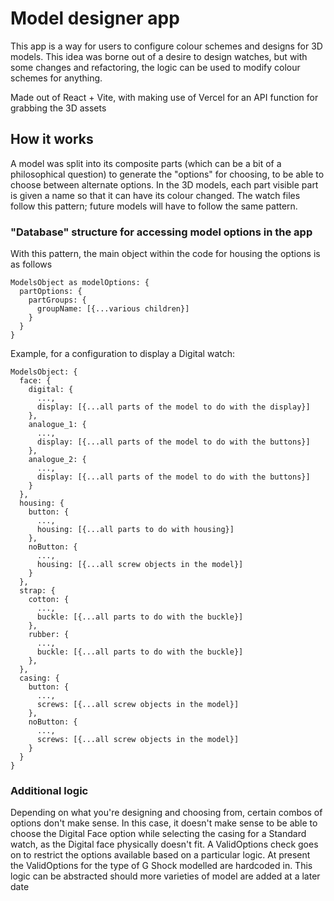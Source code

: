 # Model designer app
This app is a way for users to configure colour schemes and designs for 3D models. This idea was borne out of a desire to design watches, but with some changes and refactoring, the logic can be used to modify colour schemes for anything.

Made out of React + Vite, with making use of Vercel for an API function for grabbing the 3D assets

## How it works
A model was split into its composite parts (which can be a bit of a philosophical question) to generate the "options" for choosing, to be able to choose between alternate options. In the 3D models, each part visible part is given a name so that it can have its colour changed. The watch files follow this pattern; future models will have to follow the same pattern.

### "Database" structure for accessing model options in the app
With this pattern, the main object within the code for housing the options is as follows

```
ModelsObject as modelOptions: {
  partOptions: {
    partGroups: {
      groupName: [{...various children}]
    }
  }
}
```

Example, for a configuration to display a Digital watch:

```
ModelsObject: {
  face: {
    digital: {
      ...,
      display: [{...all parts of the model to do with the display}]
    },
    analogue_1: {
      ...,
      display: [{...all parts of the model to do with the buttons}]
    },
    analogue_2: {
      ...,
      display: [{...all parts of the model to do with the buttons}]
    }
  },
  housing: {
    button: {
      ...,
      housing: [{...all parts to do with housing}]
    },
    noButton: {
      ...,
      housing: [{...all screw objects in the model}]
    }
  },
  strap: {
    cotton: {
      ...,
      buckle: [{...all parts to do with the buckle}]
    },
    rubber: {
      ...,
      buckle: [{...all parts to do with the buckle}]
    },
  },
  casing: {
    button: {
      ...,
      screws: [{...all screw objects in the model}]
    },
    noButton: {
      ...,
      screws: [{...all screw objects in the model}]
    }
  }
}
```

### Additional logic
Depending on what you're designing and choosing from, certain combos of options don't make sense. In this case, it doesn't make sense to be able to choose the Digital Face option while selecting the casing for a Standard watch, as the Digital face physically doesn't fit. A ValidOptions check goes on to restrict the options available based on a particular logic. At present the ValidOptions for the type of G Shock modelled are hardcoded in. This logic can be abstracted should more varieties of model are added at a later date